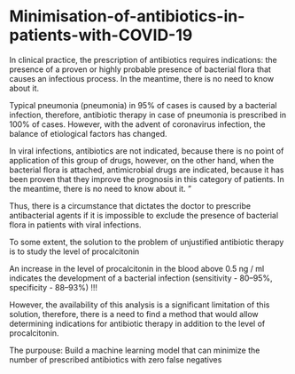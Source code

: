 # Minimisation-of-antibiotics-in-patients-with-COVID-19


In clinical practice, the prescription of antibiotics requires indications: the presence of a proven or highly probable presence of bacterial flora that causes an infectious process. In the meantime, there is no need to know about it. 

Typical pneumonia (pneumonia) in 95% of cases is caused by a bacterial infection, therefore, antibiotic therapy in case of pneumonia is prescribed in 100% of cases. However, with the advent of coronavirus infection, the balance of etiological factors has changed.

In viral infections, antibiotics are not indicated, because there is no point of application of this group of drugs, however, on the other hand, when the bacterial flora is attached, antimicrobial drugs are indicated, because it has been proven that they improve the prognosis in this category of patients. In the meantime, there is no need to know about it. ”

Thus, there is a circumstance that dictates the doctor to prescribe antibacterial agents if it is impossible to exclude the presence of bacterial flora in patients with viral infections.

To some extent, the solution to the problem of unjustified antibiotic therapy is to study the level of procalcitonin

An increase in the level of procalcitonin in the blood above 0.5 ng / ml indicates the development of a bacterial infection (sensitivity - 80–95%, specificity - 88–93%) !!!

However, the availability of this analysis is a significant limitation of this solution, therefore, there is a need to find a method that would allow determining indications for antibiotic therapy in addition to the level of procalcitonin.




The purpouse: Build a machine learning model that can minimize the number of prescribed antibiotics with zero false negatives
